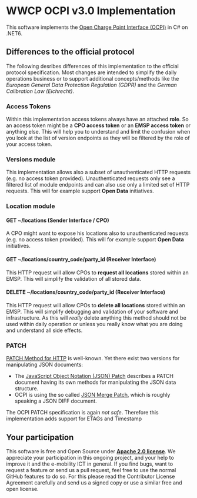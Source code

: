 # WWCP OCPI v3.0 Implementation

This software implements the [Open Charge Point Interface (OCPI)](https://github.com/ocpi/ocpi)
in C# on .NET6.

## Differences to the official protocol

The following desribes differences of this implementation to the official protocol specification.
Most changes are intended to simplify the daily operations business or to support additional concepts/methods like the *European General Data Protection Regulation (GDPR)* and the *German Calibration Law (Eichrecht)*.

### Access Tokens

Within this implementation access tokens always have an attached **role**. So an access
token might be a **CPO access token** or an **EMSP access token** or anything else. This
will help you to understand and limit the confusion when you look at the list of version
endpoints as they will be filtered by the role of your access token.

### Versions module

This implementation allows also a subset of unauthenticated HTTP requests (e.g. no access
token provided). Unauthenticated requests only see a filtered list of module endpoints
and can also use only a limited set of HTTP requests. This will for example support
**Open Data** initiatives.


### Location module

#### GET ~/locations (Sender Interface / CPO)

A CPO might want to expose his locations also to unauthenticated requests
(e.g. no access token provided). This will for example support **Open Data** initiatives.

#### GET ~/locations/country_code/party_id (Receiver Interface)

This HTTP request will allow CPOs to **request all locations** stored within an EMSP.
This will simplify the validation of all stored data.

#### DELETE ~/locations/country_code/party_id (Receiver Interface)

This HTTP request will allow CPOs to **delete all locations** stored within an EMSP.
This will simplify debugging and validation of your software and infrastructure. As
this will *really* delete anything this method should not be used within daily operation
or unless you really know what you are doing and understand all side effects.


### PATCH

[PATCH Method for HTTP]( https://datatracker.ietf.org/doc/rfc5789/ ) is well-known. Yet there
exist two versions for manipulating JSON documents:

- The [JavaScript Object Notation (JSON) Patch]( https://datatracker.ietf.org/doc/rfc6902/ ) describes a PATCH document having its own methods for manipulating the JSON data structure.
- OCPI is using the so called [JSON Merge Patch]( https://datatracker.ietf.org/doc/rfc7396/ ), which is roughly speaking a JSON DIFF document.

The OCPI PATCH specification is again *not safe*. Therefore this implementation adds support for ETAGs and Timestamp


## Your participation

This software is free and Open Source under [**Apache 2.0 license**](LICENSE).
We appreciate your participation in this ongoing project, and your help to
improve it and the e-mobility ICT in general. If you find bugs, want to request
a feature or send us a pull request, feel free to use the normal GitHub
features to do so. For this please read the Contributor License Agreement
carefully and send us a signed copy or use a similar free and open license.
